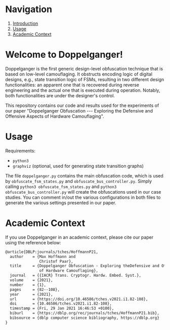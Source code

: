 # Navigation
1. [Introduction](#introduction)
2. [Usage](#usage)
3. [Academic Context](#academic-context)

# Welcome to Doppelganger! <a name="introduction"></a>

Doppelganger is the first generic design-level obfuscation technique that is based on low-level camouflaging.
It obstructs encoding logic of digital designs, e.g., state transition logic of FSMs, resulting in two different design functionalities:
an apparent one that is recovered during reverse engineering and the actual one that is executed during operation.
Notably, both functionalities are under the designer's control.

This repository contains our code and results used for the experiments of our paper "Doppelganger Obfuscation --- Exploring the Defensive and Offensive Aspects of Hardware Camouflaging".

# Usage <a name="usage"></a>
Requirements:
 - `python3`
 - `graphviz` (optional, used for generating state transition graphs)

The file `doppelganger.py` contains the main obfuscation code, which is used by `obfuscate_fsm_states.py` and `obfuscate_bus_controller.py`.
Simply calling `python3 obfuscate_fsm_states.py` and `python3 obfuscate_bus_controller.py` will create the obfuscations used in our case studies.
You can comment in/out the various configurations in both files to generate the various settings presented in our paper.

# Academic Context <a name="academic-context"></a>

If you use Doppelganger in an academic context, please cite our paper using the reference below:
```latex
@article{DBLP:journals/tches/HoffmannP21,
  author    = {Max Hoffmann and
               Christof Paar},
  title     = {Doppelganger Obfuscation - Exploring theDefensive and Offensive Aspects
               of Hardware Camouflaging},
  journal   = {{IACR} Trans. Cryptogr. Hardw. Embed. Syst.},
  volume    = {2021},
  number    = {1},
  pages     = {82--108},
  year      = {2021},
  url       = {https://doi.org/10.46586/tches.v2021.i1.82-108},
  doi       = {10.46586/tches.v2021.i1.82-108},
  timestamp = {Fri, 29 Jan 2021 16:46:53 +0100},
  biburl    = {https://dblp.org/rec/journals/tches/HoffmannP21.bib},
  bibsource = {dblp computer science bibliography, https://dblp.org}
}
```
